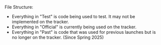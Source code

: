 File Structure:
- Everything in "Test" is code being used to test. It may not be implemented on the tracker.
- Everything in "Official" is currently being used on the tracker.
- Everything in "Past" is code that was used for previous launches but is no longer on the tracker. (Since Spring 2025)